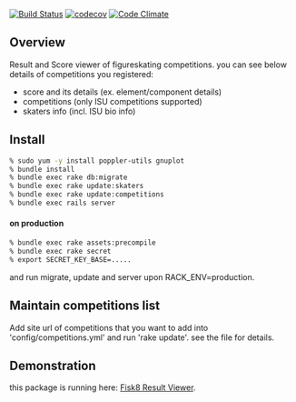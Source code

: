 [![Build Status](https://travis-ci.org/atarukodaka/fisk8_result_viewer.svg?branch=master)](https://travis-ci.org/atarukodaka/fisk8_result_viewer)
[![codecov](https://codecov.io/gh/atarukodaka/fisk8_result_viewer/branch/master/graph/badge.svg)](https://codecov.io/gh/atarukodaka/fisk8_result_viewer)
[![Code Climate](https://codeclimate.com/github/atarukodaka/fisk8_result_viewer/badges/gpa.svg)](https://codeclimate.com/github/atarukodaka/fisk8_result_viewer)

## Overview
Result and Score viewer of figureskating competitions. you can see below details of competitions you registered:

- score and its details (ex. element/component details)
- competitions (only ISU competitions supported)
- skaters info (incl. ISU bio info)


## Install

```sh
% sudo yum -y install poppler-utils gnuplot
% bundle install
% bundle exec rake db:migrate
% bundle exec rake update:skaters
% bundle exec rake update:competitions
% bundle exec rails server
```

#### on production

```sh
% bundle exec rake assets:precompile
% bundle exec rake secret
% export SECRET_KEY_BASE=.....
```

and run migrate, update and server upon RACK_ENV=production.

## Maintain competitions list

Add site url of competitions that you want to add into 'config/competitions.yml' and run 'rake update'. see the file for details.


## Demonstration
this package is running here: [Fisk8 Result Viewer](http://tk2-201-10287.vs.sakura.ne.jp/fisk8viewer).
